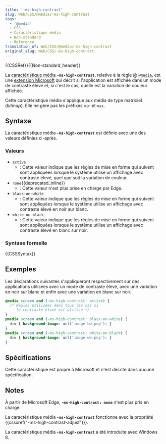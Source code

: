 ```yaml
---
title: '-ms-high-contrast'
slug: Web/CSS/@media/-ms-high-contrast
tags:
  - '@media'
  - CSS
  - Caractéristique média
  - Non-standard
  - Reference
translation_of: Web/CSS/@media/-ms-high-contrast
original_slug: Web/CSS/-ms-high-contrast
---
```

{{CSSRef}}{{Non-standard_header}}

La [caractéristique média](/fr/docs/Web/CSS/Media_Queries/Using_media_queries#cibler_des_caract%c3%a9ristiques_m%c3%a9dia) **`-ms-high-contrast`**, relative à la règle @ [`@media`](/fr/docs/Web/CSS/@media), est une [extension Microsoft](/fr/docs/Web/CSS/Microsoft_extensions) qui décrit si l'application est affichée dans un mode de contraste élevé et, si c'est le cas, quelle est la variation de couleur affichée.

Cette caractéristique média s'applique aux média de type matriciel (_bitmap_). Elle ne gère pas les préfixes `min` et `max`.

## Syntaxe

La caractéristique média **`-ms-high-contrast`** est définie avec une des valeurs définies ci-après.

### Valeurs

- `active`
  - : Cette valeur indique que les règles de mise en forme qui suivent sont appliquées lorsque le système utilise un affichage avec contraste élevé, quel que soit la variation de couleur.
- `none`{{deprecated_inline}}
  - : Cette valeur n'est plus prise en charge par Edge.
- `black-on-white`
  - : Cette valeur indique que les règles de mise en forme qui suivent sont appliquées lorsque le système utilise un affichage avec contraste élevé en noir sur blanc.
- `white-on-black`
  - : Cette valeur indique que les règles de mise en forme qui suivent sont appliquées lorsque le système utilise un affichage avec contraste élevé en blanc sur noir.

### Syntaxe formelle

{{CSSSyntax}}

## Exemples

Les déclarations suivantes s'appliqueront respectivement sur des applications utilisées avec un mode de contraste élevé, avec une variation en noir sur blanc et enfin avec une variation en blanc sur noir.

```css
@media screen and (-ms-high-contrast: active) {
  /* Règles utilisées dans tous les cas si
     le contraste élevé est utilisé */
}
@media screen and (-ms-high-contrast: black-on-white) {
  div { background-image: url('image-bw.png'); }
}
@media screen and (-ms-high-contrast: white-on-black) {
  div { background-image: url('image-wb.png'); }
}
```

## Spécifications

Cette caractéristique est propre à Microsoft et n'est décrite dans aucune spécification.

## Notes

À partir de Microsoft Edge, **`-ms-high-contrast: none`** n'est plus pris en charge.

La caractéristique média **`-ms-high-contrast`** fonctionne avec la propriété {{cssxref("-ms-high-contrast-adjust")}}.

La caractéristique média **`-ms-high-contrast`** a été introduite avec Windows 8.
